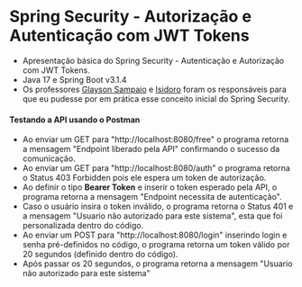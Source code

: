 # Spring Security - Autorização e Autenticação com JWT Tokens

- Apresentação básica do Spring Security - Autenticação e Autorização com JWT Tokens.
- Java 17 e Spring Boot v3.1.4
- Os professores [Glayson Sampaio](https://github.com/glysns) e [Isidoro](https://github.com/professorisidro) foram os responsáveis para que eu pudesse por em prática esse conceito inicial do Spring Security.

#### Testando a API usando o Postman

- Ao enviar um GET para "http://localhost:8080/free" o programa retorna a mensagem "Endpoint liberado pela API" confirmando o sucesso da comunicação. 
- Ao enviar um GET para "http://localhost:8080/auth" o programa retorna o Status 403 Forbidden pois ele espera um token de autorização.
- Ao definir o tipo **Bearer Token** e inserir o token esperado pela API, o programa retorna a mensagem "Endpoint necessita de autenticação".
- Caso o usuário insira o token inválido, o programa retorna o Status 401 e a mensagem "Usuario não autorizado para este sistema", esta que foi personalizada dentro do código. 
- Ao enviar um POST para "http://localhost:8080/login" inserindo login e senha pré-definidos no código, o programa retorna um token válido por 20 segundos (definido dentro do código).
- Após passar os 20 segundos, o programa retorna a mensagem "Usuario não autorizado para este sistema"